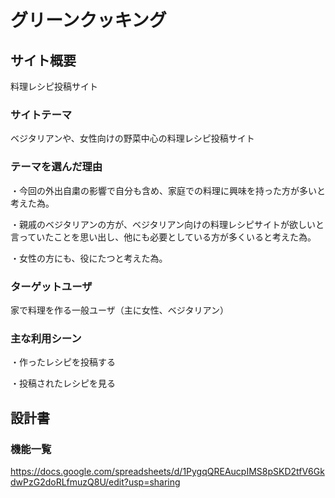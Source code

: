 # グリーンクッキング

## サイト概要
料理レシピ投稿サイト

### サイトテーマ
ベジタリアンや、女性向けの野菜中心の料理レシピ投稿サイト

### テーマを選んだ理由
・今回の外出自粛の影響で自分も含め、家庭での料理に興味を持った方が多いと考えた為。

・親戚のベジタリアンの方が、ベジタリアン向けの料理レシピサイトが欲しいと言っていたことを思い出し、他にも必要としている方が多くいると考えた為。

・女性の方にも、役にたつと考えた為。

### ターゲットユーザ
家で料理を作る一般ユーザ（主に女性、ベジタリアン）

### 主な利用シーン
・作ったレシピを投稿する

・投稿されたレシピを見る

## 設計書

### 機能一覧
https://docs.google.com/spreadsheets/d/1PygqQREAucpIMS8pSKD2tfV6GkdwPzG2doRLfmuzQ8U/edit?usp=sharing

